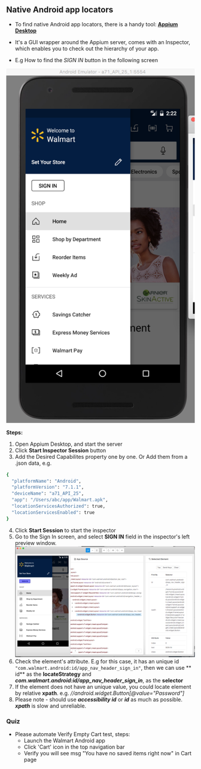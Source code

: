 ## Native Android app locators

- To find native Android app locators, there is a handy tool:
 **[Appium Desktop](https://github.com/appium/appium-desktop)**  
 - It's a GUI wrapper around the Appium server, comes with an Inspector, which enables you to check out the hierarchy of your app.

- E.g How to find the *SIGN IN* button in the following screen

![enter image description here](../../../images/SignIn.png)

  **Steps:**
   1. Open Appium Desktop, and start the server 
   2. Click **Start Inspector Session** button
   3. Add the Desired Capabilites property one by one. Or Add them from a .json data, e.g.
```bash
{
  "platformName": "Android",
  "platformVersion": "7.1.1",
  "deviceName": "a71_API_25",
  "app": "/Users/abc/app/Walmart.apk",
  "locationServicesAuthorized": true,
  "locationServicesEnabled": true
}
```
   4. Click **Start Session** to start the inspector
   5. Go to the Sign In screen, and select **SIGN IN** field in the inspector's left preview window.
 ![enter image description here](../../../images/Locators.png)
   6. Check the element's attribute. E.g for this case, it has an unique id `"com.walmart.android:id/app_nav_header_sign_in"`, then we can use ** id** as the **locateStrategy** and ***com.walmart.android:id/app_nav_header_sign_in***, as the **selector**
   7. If the element does not have an unique value, you could locate element by relative **xpath**. e.g. *//android.widget.Button[@value="Password"]*
   8. Please note - should use ***accessibility id*** or ***id*** as much as possible.  ***xpath*** is slow and unreliable.

### Quiz
 - Please automate Verify Empty Cart test, steps:
   * Launch the Walmart Android app
   * Click 'Cart' icon in the top navigation bar
   * Verify you will see msg "You have no saved items right now" in Cart page
